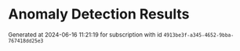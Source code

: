 # Anomaly Detection Results


<sup>Generated at 2024-06-16 11:21:19 for subscription with id `4913be3f-a345-4652-9bba-767418dd25e3`</sup>
